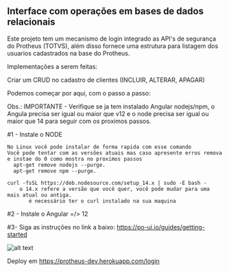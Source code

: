 <h2> Interface com operações em bases de dados relacionais </h2> 

Este projeto tem um mecanismo de login integrado as API's de segurança do Protheus (TOTVS), além disso fornece uma estrutura para listagem dos usuarios cadastrados na base do Protheus.

Implementações a serem feitas:

Criar um CRUD no cadastro de clientes
(INCLUIR, ALTERAR, APAGAR)

Podemos começar por aqui, com o passo a passo:

Obs.: IMPORTANTE - Verifique se ja tem instalado Angular nodejs/npm, o Angula precisa ser igual ou maior que v12 e o node precisa ser igual ou maior que 14 para seguir com os proximos passos.


#1 - Instale o NODE 
    
    No Linux você pode instalar de forma rapida com esse comando 
    Você pode tentar com as versões atuais mas caso apresente erros remova e instae do 0 como mostra no proximos passos 
      apt-get remove nodejs --purge.
      apt-get remove npm --purge.

    curl -fsSL https://deb.nodesource.com/setup_14.x | sudo -E bash -
        o 14.x refere a versão que você quer, você pode mudar para uma mais atual ou antiga.
           é necessário ter o curl instalado na sua maquina
           
#2 - Instale o Angular =/> 12

#3- Siga as instruções no link a baixo: 
https://po-ui.io/guides/getting-started

![alt text](https://res.cloudinary.com/practicaldev/image/fetch/s--O2cjB-id--/c_imagga_scale,f_auto,fl_progressive,h_420,q_auto,w_1000/https://thepracticaldev.s3.amazonaws.com/i/a3exuz06e9h212pandfr.png)

Deploy em
https://protheus-dev.herokuapp.com/login
